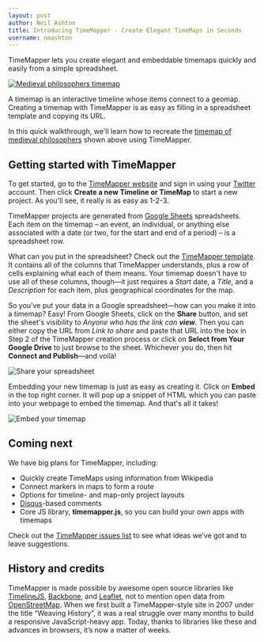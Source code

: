 ```yaml
---
layout: post
author: Neil Ashton
title: Introducing TimeMapper - Create Elegant TimeMaps in Seconds
username: nmashton
---
```


TimeMapper lets you create elegant and embeddable timemaps quickly and easily from a simple spreadsheet.

<a href="http://timemapper.okfnlabs.org/okfn/medieval-philosophers"><img src="http://i.imgur.com/FmPTZlr.png" alt="Medieval philosophers timemap"></a>

A timemap is an interactive timeline whose items connect to a geomap. Creating a timemap with TimeMapper is as easy as filling in a spreadsheet template and copying its URL.

In this quick walkthrough, we'll learn how to recreate the [timemap of medieval philosophers](http://timemapper.okfnlabs.org/okfn/medieval-philosophers) shown above using TimeMapper.

## Getting started with TimeMapper

To get started, go to the [TimeMapper website][2] and sign in using your [Twitter][3] account. Then click **Create a new Timeline or TimeMap** to start a new project. As you'll see, it really is as easy as 1-2-3.

TimeMapper projects are generated from [Google Sheets](http://docs.google.com) spreadsheets. Each item on the timemap – an event, an individual, or anything else associated with a date (or two, for the start and end of a period) – is a spreadsheet row.

What can you put in the spreadsheet? Check out the [TimeMapper template][4]. It contains all of the columns that TimeMapper understands, plus a row of cells explaining what each of them means. Your timemap doesn't have to use all of these columns, though—it just requires a *Start* date, a *Title*, and a *Description* for each item, plus geographical coordinates for the map.

So you've put your data in a Google spreadsheet—how can you make it into a timemap? Easy! From Google Sheets, click on the **Share** button, and set the sheet's visibility to *Anyone who has the link can **view***. Then you can either copy the URL from *Link to share* and paste that URL into the box in Step 2 of the TimeMapper creation process or click on **Select from Your Google Drive** to just browse to the sheet. Whichever you do, then hit **Connect and Publish**—and voilà!

![Share your spreadsheet](http://i.imgur.com/5SLOURu.png)

Embedding your new timemap is just as easy as creating it. Click on **Embed** in the top right corner. It will pop up a snippet of HTML which you can paste into your webpage to embed the timemap. And that's all it takes!

![Embed your timemap](http://i.imgur.com/3KWL6p6.png)

## Coming next

We have big plans for TimeMapper, including:

- Quickly create TimeMaps using information from Wikipedia
- Connect markers in maps to form a route
- Options for timeline- and map-only project layouts
- [Disqus](http://disqus.com)-based comments
- Core JS library, **timemapper.js**, so you can build your own apps with timemaps

Check out the [TimeMapper issues list](https://github.com/okfn/timemapper/issues) to see what ideas we’ve got and to leave suggestions.

## History and credits

TimeMapper is made possible by awesome open source libraries like [TimelineJS](http://timeline.verite.co), [Backbone](http://backbonejs.org), and [Leaflet](http://leafletjs.com), not to mention open data from [OpenStreetMap](http://www.openstreetmap.org). When we first built a TimeMapper-style site in 2007 under the title “Weaving History”, it was a real struggle over many months to build a responsive JavaScript-heavy app. Today, thanks to libraries like these and advances in browsers, it’s now a matter of weeks.

[2]:	http://timemapper.okfnlabs.org/
[3]:	http://twitter.com
[4]:	https://docs.google.com/a/okfn.org/spreadsheet/ccc?key=0AqR8dXc6Ji4JdFRNOTVYYTRqTmh6TUNNd3U2X2pKMGc%23gid=0

